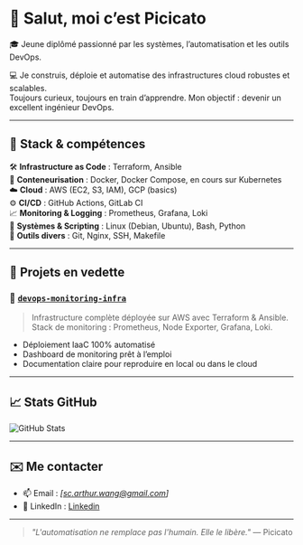 # 👋 Salut, moi c’est Picicato

🎓 Jeune diplômé passionné par les systèmes, l’automatisation et les outils DevOps.

💻 Je construis, déploie et automatise des infrastructures cloud robustes et scalables.  
Toujours curieux, toujours en train d’apprendre. Mon objectif : devenir un excellent ingénieur DevOps.

---

## 🚀 Stack & compétences

🛠️ **Infrastructure as Code** : Terraform, Ansible  
🐳 **Conteneurisation** : Docker, Docker Compose, en cours sur Kubernetes  
☁️ **Cloud** : AWS (EC2, S3, IAM), GCP (basics)  
⚙️ **CI/CD** : GitHub Actions, GitLab CI  
📈 **Monitoring & Logging** : Prometheus, Grafana, Loki  
🔐 **Systèmes & Scripting** : Linux (Debian, Ubuntu), Bash, Python  
🔧 **Outils divers** : Git, Nginx, SSH, Makefile

---

## 📂 Projets en vedette

### 🧠 [`devops-monitoring-infra`](https://github.com/Picicato/devops-monitoring-infra)
> Infrastructure complète déployée sur AWS avec Terraform & Ansible.  
> Stack de monitoring : Prometheus, Node Exporter, Grafana, Loki.

- Déploiement IaaC 100% automatisé
- Dashboard de monitoring prêt à l’emploi
- Documentation claire pour reproduire en local ou dans le cloud

---

## 📈 Stats GitHub

![GitHub Stats](https://github-readme-stats.vercel.app/api?username=Picicato&show_icons=true&theme=tokyonight&hide=prs)

---

## ✉️ Me contacter

- 📫 Email : *[sc.arthur.wang@gmail.com]*  
- 💼 LinkedIn : [Linkedin](https://www.linkedin.com/in/arthur-wang-soc/)

---

> *"L'automatisation ne remplace pas l'humain. Elle le libère."* — Picicato


<!--
**Picicato/picicato** is a ✨ _special_ ✨ repository because its `README.md` (this file) appears on your GitHub profile.

Here are some ideas to get you started:

- 🔭 I’m currently working on ...
- 🌱 I’m currently learning ...
- 👯 I’m looking to collaborate on ...
- 🤔 I’m looking for help with ...
- 💬 Ask me about ...
- 📫 How to reach me: ...
- 😄 Pronouns: ...
- ⚡ Fun fact: ...
-->
